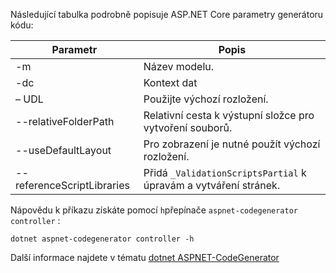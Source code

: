 Následující tabulka podrobně popisuje ASP.NET Core parametry generátoru kódu:

| Parametr               | Popis|
| ----------------- | ------------ |
| -m  | Název modelu. |
| -dc  | Kontext dat |
| – UDL | Použijte výchozí rozložení. |
| --relativeFolderPath | Relativní cesta k výstupní složce pro vytvoření souborů. |
| --useDefaultLayout | Pro zobrazení je nutné použít výchozí rozložení. |
| --referenceScriptLibraries | Přidá `_ValidationScriptsPartial` k úpravám a vytváření stránek. |

Nápovědu k příkazu získáte pomocí `h`přepínače `aspnet-codegenerator controller` :

```console
dotnet aspnet-codegenerator controller -h
```

Další informace najdete v tématu [dotnet ASPNET-CodeGenerator](xref:fundamentals/tools/dotnet-aspnet-codegenerator)
